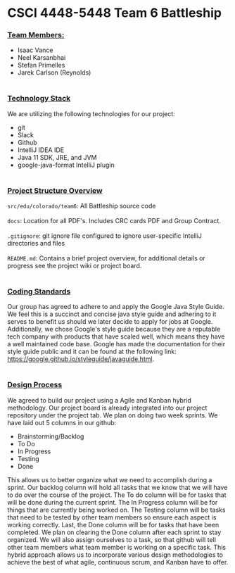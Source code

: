 # CSCI 4448-5448 Team 6 Battleship
### <ins>Team Members:</ins>
* Isaac Vance
* Neel Karsanbhai
* Stefan Primelles
* Jarek Carlson (Reynolds)
<br><br>
### <ins>Technology Stack</ins>
We are utilizing the following technologies for our project:
* git
* Slack
* Github
* IntelliJ IDEA IDE
* Java 11 SDK, JRE, and JVM
* google-java-format IntelliJ plugin
<br><br>
### <ins>Project Structure Overview</ins>
`src/edu/colorado/team6`: All Battleship source code<br><br>
`docs`:  Location for all PDF's. Includes CRC cards PDF and Group Contract.<br><br>
`.gitignore`: git ignore file configured to ignore user-specific IntelliJ directories and files<br><br>
`README.md`: Contains a brief project overview, for additional details or progress see the project wiki or project board.
<br><br>
### <ins>Coding Standards</ins>
Our group has agreed to adhere to and apply the Google Java Style Guide. We feel this is a succinct and concise java style guide and adhering to it serves to benefit us should we later decide to apply for jobs at Google. Additionally, we chose Google's style guide because they are a reputable tech company with products that have scaled well, which means they have a well maintained code base. Google has made the documentation for their style guide public and it can be found at the following link: https://google.github.io/styleguide/javaguide.html.
<br><br>

### <ins>Design Process</ins>
We agreed to build our project using a Agile and Kanban hybrid methodology. Our project board is already integrated into our project repository under the project tab. We plan on doing two week sprints. We have laid out 5 columns in our github:<br>
* Brainstorming/Backlog 
* To Do
* In Progress 
* Testing 
* Done<br>

This allows us to better organize what we need to accomplish during a sprint. Our backlog column will hold all tasks that we know that we will have to do over the course of the project. The To do column will be for tasks that will be done during the current sprint. The In Progress column will be for things that are currently being worked on. The Testing column will be tasks that need to be tested by other team members so ensure each aspect is working correctly. Last, the Done column will be for tasks that have been completed. We plan on clearing the Done column after each sprint to stay organized. We will also assign ourselves to a task, so that github will tell other team members what team member is working on a specific task. This hybrid approach allows us to incorporate various design methodologies to achieve the best of what agile, continuous scrum, and Kanban have to offer.

